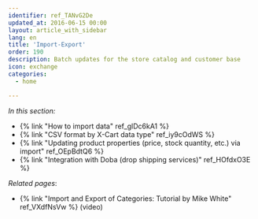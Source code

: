 ```yaml
---
identifier: ref_TANvG2De
updated_at: 2016-06-15 00:00
layout: article_with_sidebar
lang: en
title: 'Import-Export'
order: 190
description: Batch updates for the store catalog and customer base
icon: exchange
categories:
  - home

---
```


_In this section:_

*   {% link "How to import data" ref_glDc6kA1 %}
*   {% link "CSV format by X-Cart data type" ref_iy9cOdWS %}
*   {% link "Updating product properties (price, stock quantity, etc.) via import" ref_OEpBdtQ6 %}
*   {% link "Integration with Doba (drop shipping services)" ref_HOfdxO3E %}

_Related pages_:

*   {% link "Import and Export of Categories: Tutorial by Mike White" ref_VXdfNsVw %} (video)
